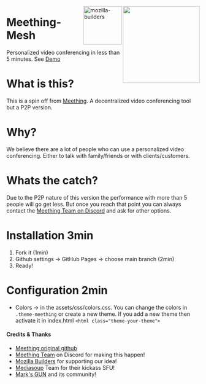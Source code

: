 <img src="https://i.imgur.com/XS79fTC.png" align="right" width=200> <img align="right" width="100" alt="mozilla-builders" src="https://user-images.githubusercontent.com/1423657/81992335-85346480-9643-11ea-8754-8275e98e06bc.png">

# Meething-Mesh
Personalized video conferencing in less than 5 minutes. See [Demo](https://qvdev.github.io/meething-mesh/)

# What is this?
This is a spin off from [Meething](https://github.com/meething/meething). A decentralized video conferencing tool but a P2P version. 

# Why?
We believe there are a lot of people who can use a personalized video conferencing. Either to talk with family/friends or with clients/customers. 

# Whats the catch?
Due to the P2P nature of this version the performance with more than 5 people will go get less. But once you reach that point you can always contact the [Meething Team on Discord](https://discord.gg/4vTnfry) and ask for other options.

# Installation 3min
1. Fork it (1min)
2. Github settings -> GitHub Pages -> choose main branch (2min)
3. Ready!

# Configuration 2min
* Colors -> in the assets/css/colors.css. You can change the colors in ```.theme-meething``` or create a new theme. If you add a new theme then activate it in index.html ```<html class="theme-your-theme">```


#### Credits & Thanks
* [Meething original github](https://github.com/meething/meething)
* [Meething Team](https://discord.gg/4vTnfry) on Discord for making this happen!
* [Mozilla Builders](https://builders.mozilla.community/) for supporting our idea!
* [Mediasoup](https://mediasoup.org) Team for their kickass SFU!
* [Mark's GUN](https://gun.eco/) and its community!
